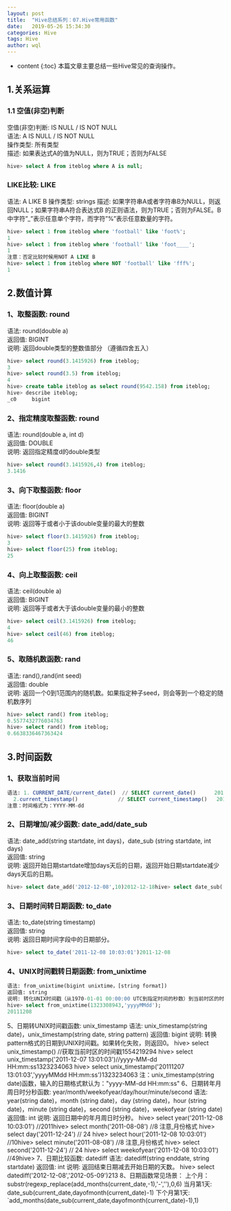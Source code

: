 ```yaml
---
layout: post
title:  "Hive总结系列：07.Hive常用函数"
date:   2019-05-26 15:34:30
categories: Hive
tags: Hive
author: wql
---
```


* content
{:toc}
本篇文章主要总结一些Hive常见的查询操作。






## 1.关系运算
### 1.1 空值(非空)判断
空值(非空)判断: IS NULL / IS NOT NULL         
语法: A IS NULL / IS NOT NULL     
操作类型: 所有类型      
描述: 如果表达式A的值为NULL，则为TRUE；否则为FALSE       
```sql
hive> select A from iteblog where A is null;
```
### LIKE比较: LIKE
语法: A LIKE B
操作类型: strings
描述: 如果字符串A或者字符串B为NULL，则返回NULL；如果字符串A符合表达式B 的正则语法，则为TRUE；否则为FALSE。B中字符”_”表示任意单个字符，而字符”%”表示任意数量的字符。
```sql
hive> select 1 from iteblog where 'football' like 'foot%';
1
hive> select 1 from iteblog where 'football' like 'foot____';
1
注意：否定比较时候用NOT A LIKE B
hive> select 1 from iteblog where NOT 'football' like 'fff%';
1
```
## 2.数值计算
### 1、取整函数: round
语法: round(double a)         
返回值: BIGINT         
说明: 返回double类型的整数值部分 （遵循四舍五入）           
```sql
hive> select round(3.1415926) from iteblog;
3
hive> select round(3.5) from iteblog;
4
hive> create table iteblog as select round(9542.158) from iteblog;
hive> describe iteblog;
_c0     bigint
```
### 2、指定精度取整函数: round
语法: round(double a, int d)      
返回值: DOUBLE         
说明: 返回指定精度d的double类型        
```sql
hive> select round(3.1415926,4) from iteblog;
3.1416
```
### 3、向下取整函数: floor
语法: floor(double a)         
返回值: BIGINT         
说明: 返回等于或者小于该double变量的最大的整数         
```sql
hive> select floor(3.1415926) from iteblog;
3
hive> select floor(25) from iteblog;
25
```

### 4、向上取整函数: ceil
语法: ceil(double a)      
返回值: BIGINT         
说明: 返回等于或者大于该double变量的最小的整数         
```sql
hive> select ceil(3.1415926) from iteblog;
4
hive> select ceil(46) from iteblog;
46
```
### 5、取随机数函数: rand
语法: rand(),rand(int seed)           
返回值: double         
说明: 返回一个0到1范围内的随机数。如果指定种子seed，则会等到一个稳定的随机数序列            
```sql
hive> select rand() from iteblog;
0.5577432776034763
hive> select rand() from iteblog;
0.6638336467363424
```
## 3.时间函数
### 1、获取当前时间
```sql
语法: 1. CURRENT_DATE/current_date()	// SELECT current_date()      2019-04-02
  2.current_timestamp()				// SELECT current_timestamp()   2019-04-02 17:53:06.138   
注意：时间格式为：YYYY-MM-dd
```
### 2、日期增加/减少函数: date_add/date_sub      
语法: date_add(string startdate, int days)，date_sub (string startdate, int days)          
返回值: string         
说明: 返回开始日期startdate增加days天后的日期，返回开始日期startdate减少days天后的日期。      
```sql
hive> select date_add('2012-12-08',10)2012-12-18hive> select date_sub('2012-12-08',10)2012-11-28
```

### 3、日期时间转日期函数: to_date
语法: to_date(string timestamp)           
返回值: string         
说明: 返回日期时间字段中的日期部分。         
```sql
hive> select to_date('2011-12-08 10:03:01')2011-12-08
```

### 4、UNIX时间戳转日期函数: from_unixtime   
       
```sql
语法: from_unixtime(bigint unixtime，[string format])      
返回值: string         
说明: 转化UNIX时间戳（从1970-01-01 00:00:00 UTC到指定时间的秒数）到当前时区的时间格式
hive> select from_unixtime(1323308943,'yyyyMMdd');
20111208
```

5、日期转UNIX时间戳函数: unix_timestamp
语法: unix_timestamp(string date)，unix_timestamp(string date, string pattern)
返回值: bigint
说明: 转换pattern格式的日期到UNIX时间戳。如果转化失败，则返回0。
hive> select unix_timestamp() //获取当前时区的时间戳1554219294 hive> select unix_timestamp('2011-12-07 13:01:03')//yyyy-MM-dd HH:mm:ss1323234063 hive> select unix_timestamp('20111207 13:01:03','yyyyMMdd HH:mm:ss')1323234063
注：unix_timestamp(string date)函数，输入的日期格式默认为："yyyy-MM-dd HH:mm:ss"
6、日期转年月周日时分秒函数: year/month/weekofyear/day/hour/minute/second
语法: year(string date)，month (string date)，day (string date)，hour (string date)，minute (string date)，second (string date)，weekofyear (string date)
返回值: int
说明: 返回日期中的年月周日时分秒。
hive> select year('2011-12-08 10:03:01') //2011hive> select month('2011-08-08')   //8  注意,月份格式 hive> select day('2011-12-24')     // 24 hive> select hour('2011-12-08 10:03:01') //10hive> select minute('2011-08-08')   //8  注意,月份格式 hive> select second('2011-12-24')     // 24 hive> select weekofyear('2011-12-08 10:03:01') //49hive> 
7、日期比较函数: datediff
语法: datediff(string enddate, string startdate)
返回值: int
说明: 返回结束日期减去开始日期的天数。
hive> select datediff('2012-12-08','2012-05-09')213
8、日期函数常见场景：
上个月：substr(regexp_replace(add_months(current_date,-1),'-',''),0,6)
当月第1天: date_sub(current_date,dayofmonth(current_date)-1)
下个月第1天: `add_months(date_sub(current_date,dayofmonth(current_date)-1),1)


